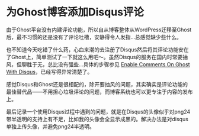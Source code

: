 # 为Ghost博客添加Disqus评论

由于Ghost平台没有内建评论功能，所以自从博客整体从WordPress迁移至Ghost后，最不习惯的还是没有了评论吐槽，安静得令人发指...总感觉缺少些什么。

也不知道今天吃错了什么药，心血来潮的去注册了Disqus然后将其评论功能安在了Ghost上，简单测试了一下就这么用吧～。虽然Disqus的服务在国内时常要抽风，但聊胜于无，总比没有强些...具体的步骤参见 [Enable Comments On Ghost With Disqus](http://blog.christophvoigt.com/enable-comments-on-ghost-with-disqus/)，已经写得异常清楚了。

感觉Disqus和Ghost还是很相配的，除开要抽风的问题，其实确实是评论功能的最佳替代品——不用担心垃圾评论的问题，而博客系统也可以更专注于内容的发布上。

最后记录一个使用Disqus过程中遇到的问题，就是在Disqus的头像似乎对png24带半透明的支持上有不足，比如我的头像会全显示成黑的。解决办法是对disqus单独上传头像，并避免png24半透明。
